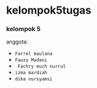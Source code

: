 # kelompok5tugas

### kelompok 5
anggota:
- ``` Farrel maulana ```
- ``` Fauzy Madani ```
- ``` Fachry much nurrul```
- ```izma mardiah```
- ```dika nursyamsi```
